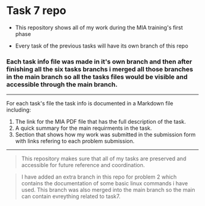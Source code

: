 # Task 7 repo

- This repository shows all of my work during the MIA training's first phase

- Every task of the previous tasks will have its own branch of this repo

### Each task info file was made in it's own branch and then after finishing all the six tasks branchs i merged all those branches in the main branch so all the tasks files would be visible and accessible through the main branch.
---
For each task's file the task info is documented in a Markdown file including: 

1. The link for the MIA PDF file that has the full description of the task.  
2. A quick summary for the main requirments in the task.  
3. Section that shows how my work was submitted in the submission form with links refering to each problem submission.
----


> This repository makes sure that all of my tasks are preserved and accessible for future reference and
coordination.
 
> I have added an extra branch in this repo for problem 2 which contains the documentation of some basic linux commands i have used. This branch was also merged into the main branch so the main can contain evreything related to task7.
